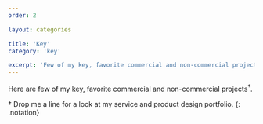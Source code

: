 ```yaml
---
order: 2

layout: categories

title: 'Key'
category: 'key'

excerpt: 'Few of my key, favorite commercial and non-commercial projects.'
---
```


Here are few of my key, favorite commercial and non-commercial projects<sup class="color">&dagger;</sup>.

<span class="color">&dagger;</span> Drop me a line for a look at my service and product design portfolio.
{: .notation}